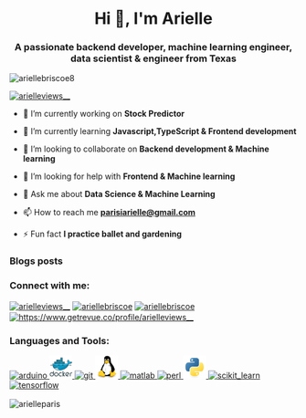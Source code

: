 <h1 align="center">Hi 👋, I'm Arielle</h1>
<h3 align="center">A passionate backend developer, machine learning engineer, data scientist & engineer from Texas</h3>

<p align="left"> <img src="https://komarev.com/ghpvc/?username=ariellebriscoe8&label=Profile%20views&color=0e75b6&style=flat" alt="ariellebriscoe8" /> </p>

<p align="left"> <a href="https://twitter.com/arielleviews__" target="blank"><img src="https://img.shields.io/twitter/follow/arielleviews__?logo=twitter&style=for-the-badge" alt="arielleviews__" /></a> </p>

- 🔭 I’m currently working on **Stock Predictor**

- 🌱 I’m currently learning **Javascript,TypeScript & Frontend development**

- 👯 I’m looking to collaborate on **Backend development & Machine learning**

- 🤝 I’m looking for help with **Frontend & Machine learning**

- 💬 Ask me about **Data Science & Machine Learning**

- 📫 How to reach me **parisiarielle@gmail.com**

- ⚡ Fun fact **I practice ballet and gardening**

### Blogs posts
<!-- BLOG-POST-LIST:START -->
<!-- BLOG-POST-LIST:END -->

<h3 align="left">Connect with me:</h3>
<p align="left">
<a href="https://twitter.com/arielleviews__" target="blank"><img align="center" src="https://raw.githubusercontent.com/rahuldkjain/github-profile-readme-generator/master/src/images/icons/Social/twitter.svg" alt="arielleviews__" height="30" width="40" /></a>
<a href="https://linkedin.com/in/ariellebriscoe" target="blank"><img align="center" src="https://raw.githubusercontent.com/rahuldkjain/github-profile-readme-generator/master/src/images/icons/Social/linked-in-alt.svg" alt="ariellebriscoe" height="30" width="40" /></a>
<a href="https://www.leetcode.com/ariellebriscoe" target="blank"><img align="center" src="https://raw.githubusercontent.com/rahuldkjain/github-profile-readme-generator/master/src/images/icons/Social/leet-code.svg" alt="ariellebriscoe" height="30" width="40" /></a>
<a href="/https://www.getrevue.co/profile/arielleviews__" target="blank"><img align="center" src="https://raw.githubusercontent.com/rahuldkjain/github-profile-readme-generator/master/src/images/icons/Social/rss.svg" alt="https://www.getrevue.co/profile/arielleviews__" height="30" width="40" /></a>
</p>

<h3 align="left">Languages and Tools:</h3>
<p align="left"> <a href="https://www.arduino.cc/" target="_blank"> <img src="https://cdn.worldvectorlogo.com/logos/arduino-1.svg" alt="arduino" width="40" height="40"/> </a> <a href="https://www.docker.com/" target="_blank"> <img src="https://raw.githubusercontent.com/devicons/devicon/master/icons/docker/docker-original-wordmark.svg" alt="docker" width="40" height="40"/> </a> <a href="https://git-scm.com/" target="_blank"> <img src="https://www.vectorlogo.zone/logos/git-scm/git-scm-icon.svg" alt="git" width="40" height="40"/> </a> <a href="https://www.linux.org/" target="_blank"> <img src="https://raw.githubusercontent.com/devicons/devicon/master/icons/linux/linux-original.svg" alt="linux" width="40" height="40"/> </a> <a href="https://www.mathworks.com/" target="_blank"> <img src="https://upload.wikimedia.org/wikipedia/commons/2/21/Matlab_Logo.png" alt="matlab" width="40" height="40"/> </a> <a href="https://www.perl.org/" target="_blank"> <img src="https://api.iconify.design/logos-perl.svg" alt="perl" width="40" height="40"/> </a> <a href="https://www.python.org" target="_blank"> <img src="https://raw.githubusercontent.com/devicons/devicon/master/icons/python/python-original.svg" alt="python" width="40" height="40"/> </a> <a href="https://scikit-learn.org/" target="_blank"> <img src="https://upload.wikimedia.org/wikipedia/commons/0/05/Scikit_learn_logo_small.svg" alt="scikit_learn" width="40" height="40"/> </a> <a href="https://www.tensorflow.org" target="_blank"> <img src="https://www.vectorlogo.zone/logos/tensorflow/tensorflow-icon.svg" alt="tensorflow" width="40" height="40"/> </a> </p>

<p><img align="center" src="https://github-readme-stats.vercel.app/api/top-langs?username=ariellebriscoe8&show_icons=true&locale=en&layout=compact" alt="arielleparis" /></p>

